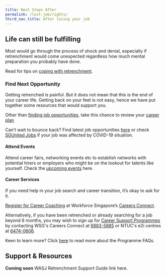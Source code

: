 ```yaml
---
title: Next Steps After 
permalink: /lost-job/rights/
third_nav_title: After losing your job
---
```



## Life can still be fulfilling

Most would go through the process of shock and denial, especially if retrenchment would come unexpected regardless how much mental preparation you probably have done.

Read for tips on [coping with retrenchment](https://content.mycareersfuture.sg/retrenched-singapore-deal-emotions/).

### Find Next Opportunity

Getting retrenched is painful. But it does not mean that this is the end of your career life. Getting back on your feet is not easy, hence we have put together some resources that would support you.

Other than [finding job opportunities](/find-job/opportunities/), take this chance to review your [career plan](https://event.e2i.com.sg/web/skillsfuture19)

Can't wait to bounce back? Find latest job opportunities [here](https://www.mycareersfuture.sg/) or check [SGUnited Jobs](https://www.mycareersfuture.sg/search?search=%23sgunitedjobs&sortBy=new_posting_date&page=0) if your job was affected by COVID-19 situation.

#### Attend Events

Attend career fairs, networking events etc to establish networks with potential hirers or employers who might be on the lookout for talents like yourself. Check the [upcoming events](https://vcf.mycareersfuture.sg/vcf?utm_source=website&utm_medium=WSG&utm_campaign=lion&utm_term=job%2Bsearch&utm_content=jobseekers) here.

#### Career Services

If you need help in your job search and career transition, it’s okay to ask for it. 

[Register for Career Coaching](https://form.gov.sg/#!/5d8c8167f23aa800126bb9d9) at Workforce Singapore’s [Careers Connect](https://content.mycareersfuture.sg/workforce-singapores-careers-connect/).

Alternatively, if you have been retrenched or already searching for a job beyond 6 months, you may wish to sign up for [Career Support Programmes](https://www.wsg.gov.sg/programmes-and-initiatives/wsg-career-support-programme-individuals.html) by contacting WSG's Careers Connect at [6883-5885](tel:+65-6883-5885) or NTUC's e2i centres at [6474-0606](tel:+65-6474-0606).

Keen to learn more? Click [here](https://www.wsg.gov.sg/programmes-and-initiatives/wsg-career-support-programme/FAQs.html) to read more about the Programme FAQs. 

## Support & Resources

**Coming soon** 
WASJ Retrenchment Support Guide link here.
